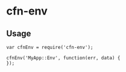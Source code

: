 # cfn-env

## Usage

```
var cfnEnv = require('cfn-env');

cfnEnv('MyApp::Env', function(err, data) {
});
```
